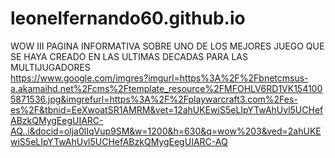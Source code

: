 # leonelfernando60.github.io
WOW III
PAGINA INFORMATIVA SOBRE UNO DE LOS MEJORES JUEGO QUE SE HAYA CREADO EN LAS ULTIMAS DECADAS PARA LAS MULTIJUGADORES  
https://www.google.com/imgres?imgurl=https%3A%2F%2Fbnetcmsus-a.akamaihd.net%2Fcms%2Ftemplate_resource%2FMFOHLV6RD1VK1541005871536.jpg&imgrefurl=https%3A%2F%2Fplaywarcraft3.com%2Fes-es%2F&tbnid=EeXwoatSR1AMRM&vet=12ahUKEwiS5eLIpYTwAhUvl5UCHefABzkQMygEegUIARC-AQ..i&docid=olja0lIqVup9SM&w=1200&h=630&q=wow%203&ved=2ahUKEwiS5eLIpYTwAhUvl5UCHefABzkQMygEegUIARC-AQ

